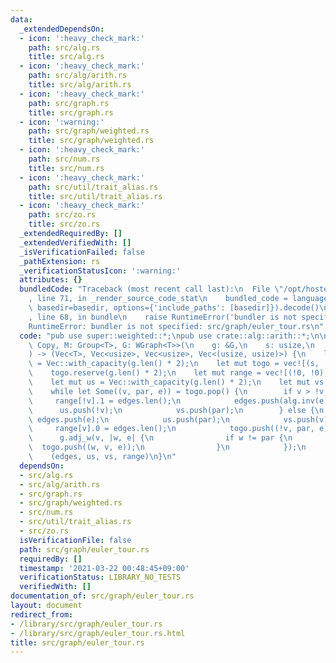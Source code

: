 ```yaml
---
data:
  _extendedDependsOn:
  - icon: ':heavy_check_mark:'
    path: src/alg.rs
    title: src/alg.rs
  - icon: ':heavy_check_mark:'
    path: src/alg/arith.rs
    title: src/alg/arith.rs
  - icon: ':heavy_check_mark:'
    path: src/graph.rs
    title: src/graph.rs
  - icon: ':warning:'
    path: src/graph/weighted.rs
    title: src/graph/weighted.rs
  - icon: ':heavy_check_mark:'
    path: src/num.rs
    title: src/num.rs
  - icon: ':heavy_check_mark:'
    path: src/util/trait_alias.rs
    title: src/util/trait_alias.rs
  - icon: ':heavy_check_mark:'
    path: src/zo.rs
    title: src/zo.rs
  _extendedRequiredBy: []
  _extendedVerifiedWith: []
  _isVerificationFailed: false
  _pathExtension: rs
  _verificationStatusIcon: ':warning:'
  attributes: {}
  bundledCode: "Traceback (most recent call last):\n  File \"/opt/hostedtoolcache/Python/3.9.2/x64/lib/python3.9/site-packages/onlinejudge_verify/documentation/build.py\"\
    , line 71, in _render_source_code_stat\n    bundled_code = language.bundle(stat.path,\
    \ basedir=basedir, options={'include_paths': [basedir]}).decode()\n  File \"/opt/hostedtoolcache/Python/3.9.2/x64/lib/python3.9/site-packages/onlinejudge_verify/languages/user_defined.py\"\
    , line 68, in bundle\n    raise RuntimeError('bundler is not specified: {}'.format(path.as_posix()))\n\
    RuntimeError: bundler is not specified: src/graph/euler_tour.rs\n"
  code: "pub use super::weighted::*;\npub use crate::alg::arith::*;\n\npub fn euler_tour<T:\
    \ Copy, M: Group<T>, G: WGraph<T>>(\n    g: &G,\n    s: usize,\n    alg: M,\n\
    ) -> (Vec<T>, Vec<usize>, Vec<usize>, Vec<(usize, usize)>) {\n    let mut edges\
    \ = Vec::with_capacity(g.len() * 2);\n    let mut togo = vec![(s, !0, alg.unit())];\n\
    \    togo.reserve(g.len() * 2);\n    let mut range = vec![(!0, !0); g.len()];\n\
    \    let mut us = Vec::with_capacity(g.len() * 2);\n    let mut vs = us.clone();\n\
    \    while let Some((v, par, e)) = togo.pop() {\n        if v > !v {\n       \
    \     range[!v].1 = edges.len();\n            edges.push(alg.inv(e));\n      \
    \      us.push(!v);\n            vs.push(par);\n        } else {\n           \
    \ edges.push(e);\n            us.push(par);\n            vs.push(v);\n       \
    \     range[v].0 = edges.len();\n            togo.push((!v, par, e));\n      \
    \      g.adj_w(v, |w, e| {\n                if w != par {\n                  \
    \  togo.push((w, v, e));\n                }\n            });\n        }\n    }\n\
    \    (edges, us, vs, range)\n}\n"
  dependsOn:
  - src/alg.rs
  - src/alg/arith.rs
  - src/graph.rs
  - src/graph/weighted.rs
  - src/num.rs
  - src/util/trait_alias.rs
  - src/zo.rs
  isVerificationFile: false
  path: src/graph/euler_tour.rs
  requiredBy: []
  timestamp: '2021-03-22 00:48:45+09:00'
  verificationStatus: LIBRARY_NO_TESTS
  verifiedWith: []
documentation_of: src/graph/euler_tour.rs
layout: document
redirect_from:
- /library/src/graph/euler_tour.rs
- /library/src/graph/euler_tour.rs.html
title: src/graph/euler_tour.rs
---
```

